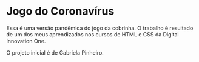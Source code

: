 # Jogo do Coronavírus

Essa é uma versão pandêmica do jogo da cobrinha. O trabalho é resultado de um dos meus aprendizados nos cursos de HTML e CSS da Digital Innovation One.

O projeto inicial é de Gabriela Pinheiro.
